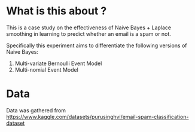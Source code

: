 # What is this about ?

This is a case study on the effectiveness of Naive Bayes + Laplace smoothing in learning to predict whether an email is a spam or not. 

Specifically this experiment aims to differentiate the following versions of Naive Bayes:

1. Multi-variate Bernoulli Event Model
2. Multi-nomial Event Model

# Data 

Data was gathered from https://www.kaggle.com/datasets/purusinghvi/email-spam-classification-dataset
